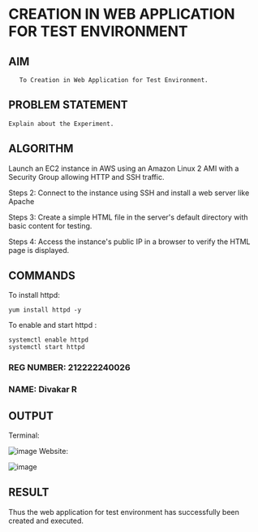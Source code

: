  # CREATION IN WEB APPLICATION FOR TEST ENVIRONMENT
  ## AIM
       To Creation in Web Application for Test Environment.
## PROBLEM STATEMENT
    Explain about the Experiment.

## ALGORITHM
Launch an EC2 instance in AWS using an Amazon Linux 2 AMI with a Security Group allowing HTTP and SSH traffic.

Steps 2:
Connect to the instance using SSH and install a web server like Apache

Steps 3:
Create a simple HTML file in the server's default directory with basic content for testing.

Steps 4:
Access the instance's public IP in a browser to verify the HTML page is displayed.
## COMMANDS
To install httpd:
```
yum install httpd -y
```
To enable and start httpd :
```
systemctl enable httpd
systemctl start httpd
```

### REG NUMBER: 212222240026
### NAME: Divakar R
 ## OUTPUT
Terminal:

![image](https://github.com/user-attachments/assets/99912383-5d3b-40f5-b2bc-a799c6274cb3)
Website:

![image](https://github.com/user-attachments/assets/1fc1cf5c-63b9-47c3-bfc9-abbcfd12fec3)


## RESULT
 Thus the web application for test environment has successfully been created and executed.

  


